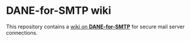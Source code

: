 # DANE-for-SMTP wiki

This repository contains a [wiki on **DANE-for-SMTP**](https://github.com/baknu/DANE-for-SMTP/wiki) for secure mail server connections.
